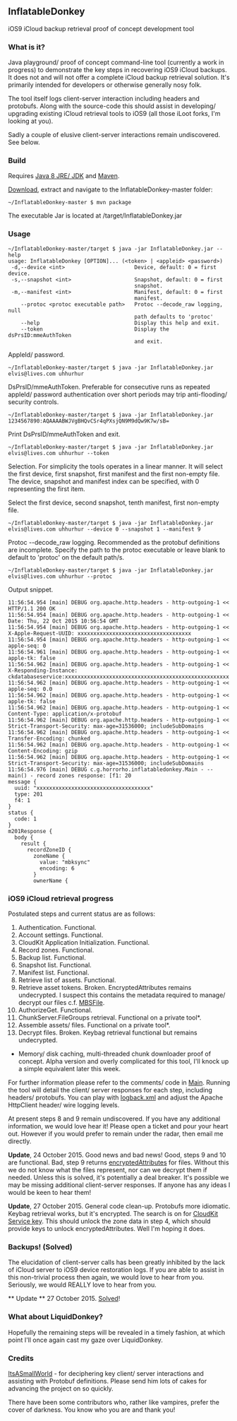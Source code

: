 ## InflatableDonkey
iOS9 iCloud backup retrieval proof of concept development tool

### What is it?
Java playground/ proof of concept command-line tool (currently a work in progress) to demonstrate the key steps in recovering iOS9 iCloud backups. It does not and will not offer a complete iCloud backup retrieval solution. It's primarily intended for developers or otherwise generally nosy folk.

The tool itself logs client-server interaction including headers and protobufs. Along with the source-code this should assist in developing/ upgrading existing iCloud retrieval tools to iOS9 (all those iLoot forks, I'm looking at you).

Sadly a couple of elusive client-server interactions remain undiscovered. See below.

### Build
Requires [Java 8 JRE/ JDK](http://www.oracle.com/technetwork/java/javase/downloads/index.html) and [Maven](https://maven.apache.org).

[Download](https://github.com/horrorho/InflatableDonkey/archive/master.zip), extract and navigate to the InflatableDonkey-master folder:

```
~/InflatableDonkey-master $ mvn package
```
The executable Jar is located at /target/InflatableDonkey.jar

### Usage
```
~/InflatableDonkey-master/target $ java -jar InflatableDonkey.jar --help
usage: InflatableDonkey [OPTION]... (<token> | <appleid> <password>)
 -d,--device <int>                      Device, default: 0 = first device.
 -s,--snapshot <int>                    Snapshot, default: 0 = first
                                        snapshot.
 -m,--manifest <int>                    Manifest, default: 0 = first
                                        manifest.
    --protoc <protoc executable path>   Protoc --decode_raw logging, null
                                        path defaults to 'protoc'
    --help                              Display this help and exit.
    --token                             Display the dsPrsID:mmeAuthToken
                                        and exit.
```

AppleId/ password.
```
~/InflatableDonkey-master/target $ java -jar InflatableDonkey.jar elvis@lives.com uhhurhur
```

DsPrsID/mmeAuthToken. Preferable for consecutive runs as repeated appleId/ password authentication over short periods may trip anti-flooding/ security controls.
```
~/InflatableDonkey-master/target $ java -jar InflatableDonkey.jar 1234567890:AQAAAABWJVgBHQvCSr4qPXsjQN9M9dQw9K7w/sB=
```

Print DsPrsID/mmeAuthToken and exit.
```
~/InflatableDonkey-master/target $ java -jar InflatableDonkey.jar elvis@lives.com uhhurhur --token
```

Selection.
For simplicity the tools operates in a linear manner. It will select the first device, first snapshot, first manifest and the first non-empty file.
The device, snapshot and manifest index can be specified, with 0 representing the first item.

Select the first device, second snapshot, tenth manifest, first non-empty file.
```
~/InflatableDonkey-master/target $ java -jar InflatableDonkey.jar elvis@lives.com uhhurhur --device 0 --snapshot 1 --manifest 9
```

Protoc --decode_raw logging. Recommended as the protobuf definitions are incomplete. Specify the path to the protoc executable or leave blank to default to 'protoc' on the default path/s.
```
~/InflatableDonkey-master/target $ java -jar InflatableDonkey.jar elvis@lives.com uhhurhur --protoc
```

Output snippet.
```
11:56:54.954 [main] DEBUG org.apache.http.headers - http-outgoing-1 << HTTP/1.1 200 OK
11:56:54.954 [main] DEBUG org.apache.http.headers - http-outgoing-1 << Date: Thu, 22 Oct 2015 10:56:54 GMT
11:56:54.954 [main] DEBUG org.apache.http.headers - http-outgoing-1 << X-Apple-Request-UUID: xxxxxxxxxxxxxxxxxxxxxxxxxxxxxxxxxxxx
11:56:54.954 [main] DEBUG org.apache.http.headers - http-outgoing-1 << apple-seq: 0
11:56:54.961 [main] DEBUG org.apache.http.headers - http-outgoing-1 << apple-tk: false
11:56:54.962 [main] DEBUG org.apache.http.headers - http-outgoing-1 << X-Responding-Instance: ckdatabaseservice:xxxxxxxxxxxxxxxxxxxxxxxxxxxxxxxxxxxxxxxxxxxxxxxxxxxx
11:56:54.962 [main] DEBUG org.apache.http.headers - http-outgoing-1 << apple-seq: 0.0
11:56:54.962 [main] DEBUG org.apache.http.headers - http-outgoing-1 << apple-tk: false
11:56:54.962 [main] DEBUG org.apache.http.headers - http-outgoing-1 << Content-Type: application/x-protobuf
11:56:54.962 [main] DEBUG org.apache.http.headers - http-outgoing-1 << Strict-Transport-Security: max-age=31536000; includeSubDomains
11:56:54.962 [main] DEBUG org.apache.http.headers - http-outgoing-1 << Transfer-Encoding: chunked
11:56:54.962 [main] DEBUG org.apache.http.headers - http-outgoing-1 << Content-Encoding: gzip
11:56:54.962 [main] DEBUG org.apache.http.headers - http-outgoing-1 << Strict-Transport-Security: max-age=31536000; includeSubDomains
11:56:54.976 [main] DEBUG c.g.horrorho.inflatabledonkey.Main - -- main() - record zones response: [f1: 20
message {
  uuid: "xxxxxxxxxxxxxxxxxxxxxxxxxxxxxxxxxxxx"
  type: 201
  f4: 1
}
status {
  code: 1
}
m201Response {
  body {
    result {
      recordZoneID {
        zoneName {
          value: "mbksync"
          encoding: 6
        }
        ownerName {
```

### iOS9 iCloud retrieval progress
Postulated steps and current status are as follows:
  1. Authentication. Functional.
  2. Account settings. Functional.
  3. CloudKit Application Initialization. Functional.
  4. Record zones. Functional.
  5. Backup list. Functional.
  6. Snapshot list. Functional.
  7. Manifest list. Functional.
  8. Retrieve list of assets. Functional.
  9. Retrieve asset tokens. Broken. EncryptedAttributes remains undecrypted. I suspect this contains the metadata required to manage/ decrypt our files c.f. [MBSFile](https://github.com/hackappcom/iloot/blob/master/icloud.proto).
  10. AuthorizeGet. Functional.
  11. ChunkServer.FileGroups retrieval. Functional on a private tool*.
  12. Assemble assets/ files. Functional on a private tool*.
  13. Decrypt files. Broken. Keybag retrieval functional but remains undecrypted.

* Memory/ disk caching, multi-threaded chunk downloader proof of concept. Alpha version and overly complicated for this tool, I'll knock up a simple equivalent later this week.

For further information please refer to the comments/ code in [Main](https://github.com/horrorho/InflatableDonkey/blob/master/src/main/java/com/github/horrorho/inflatabledonkey/Main.java). Running the tool will detail the client/ server responses for each step, including headers/ protobufs. You can play with [logback.xml](https://github.com/horrorho/InflatableDonkey/blob/master/src/main/resources/logback.xml) and adjust the Apache HttpClient header/ wire logging levels.


At present steps 8 and 9 remain undiscovered. If you have any additional information, we would love hear it! Please open a ticket and pour your heart out. However if you would prefer to remain under the radar, then email me directly.

**Update**, 24 October 2015. Good news and bad news! Good, steps 9 and 10 are functional. Bad, step 9 returns [encryptedAttributes](https://github.com/horrorho/InflatableDonkey/blob/master/src/main/java/com/github/horrorho/inflatabledonkey/Main.java#L683) for files. Without this we do not know what the files represent, nor can we decrypt them if needed. Unless this is solved, it's potentially a deal breaker. It's possible we may be missing additional client-server responses. If anyone has any ideas I would be keen to hear them!

**Update**, 27 October 2015. General code clean-up. Protobufs more idiomatic. Keybag retrieval works, but it's encrypted. The search is on for [CloudKit Service key](https://www.apple.com/business/docs/iOS_Security_Guide.pdf). This should unlock the zone data in step 4, which should provide keys to unlock encryptedAttributes. Well I'm hoping it does.

### Backups! (Solved)
The elucidation of client-server calls has been greatly inhibited by the lack of iCloud server to iOS9 device restoration logs. If you are able to assist in this non-trivial process then again, we would love to hear from you. Seriously, we would REALLY love to hear from you.

** Update ** 27 October 2015. [Solved](https://github.com/hackappcom/iloot/issues/62#issuecomment-151144868)!

### What about LiquidDonkey?
Hopefully the remaining steps will be revealed in a timely fashion, at which point I'll once again cast my gaze over LiquidDonkey.

### Credits
[ItsASmallWorld](https://github.com/ItsASmallWorld) - for deciphering key client/ server interactions and assisting with Protobuf definitions. Please send him lots of cakes for advancing the project on so quickly.

There have been some contributors who, rather like vampires, prefer the cover of darkness. You know who you are and thank you!
